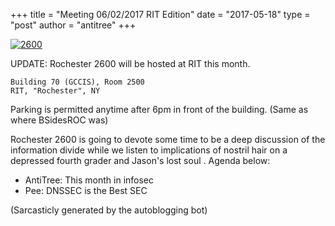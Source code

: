 +++
title =  "Meeting 06/02/2017 RIT Edition"
date = "2017-05-18"
type = "post"
author = "antitree"
+++

[![2600](/images/2600_rit.png)](images/2600_rit.png)

UPDATE: Rochester 2600 will be hosted at RIT this month. 

    Building 70 (GCCIS), Room 2500
    RIT, "Rochester", NY

Parking is permitted anytime after 6pm in front of the building. (Same as where BSidesROC was)

Rochester 2600 is going to devote some time to be a deep
discussion of the information divide while we listen to implications of
nostril hair on a depressed fourth grader and Jason's lost soul . Agenda
below:

* AntiTree: This month in infosec
* Pee: DNSSEC is the Best SEC

(Sarcasticly generated by the autoblogging bot)

